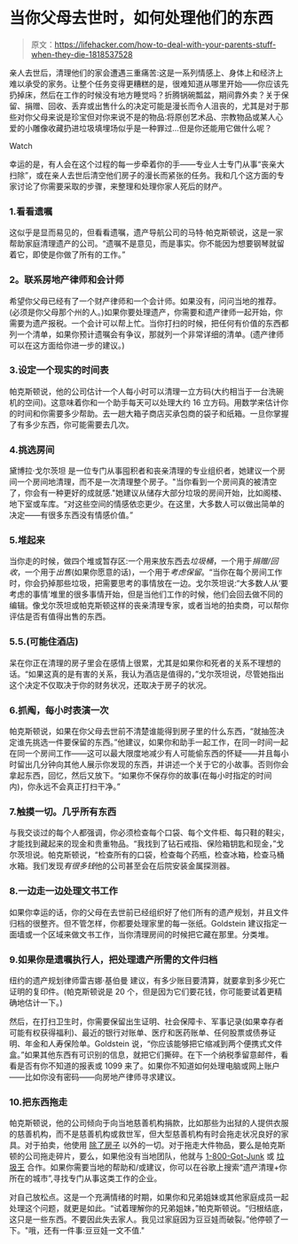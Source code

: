# 当你父母去世时，如何处理他们的东西

> 原文：<https://lifehacker.com/how-to-deal-with-your-parents-stuff-when-they-die-1818537528>

亲人去世后，清理他们的家会遭遇三重痛苦:这是一系列情感上、身体上和经济上难以承受的家务。让整个任务变得更糟糕的是，很难知道从哪里开始——你应该先扔掉床，然后在工作的时候没有地方睡觉吗？折腾锅碗瓢盆，期间靠外卖？关于保留、捐赠、回收、丢弃或出售什么的决定可能是漫长而令人沮丧的，尤其是对于那些对你父母来说是珍宝但对你来说不是的物品:将原创艺术品、宗教物品或某人心爱的小雕像收藏扔进垃圾填埋场似乎是一种罪过...但是你还能用它做什么呢？

Watch

幸运的是，有人会在这个过程的每一步牵着你的手——专业人士专门从事“丧亲大扫除”，或在亲人去世后清空他们房子的漫长而紧张的任务。我和几个这方面的专家讨论了你需要采取的步骤，来整理和处理你家人死后的财产。

### 1.看看遗嘱

这似乎是显而易见的，但看看遗嘱，遗产导航公司的马特·帕克斯顿说，这是一家帮助家庭清理遗产的公司。“遗嘱不是意见，而是事实。你不能因为想要钢琴就留着它，即使是你做了所有的工作。”

### **2。联系房地产律师和会计师**

希望你父母已经有了一个财产律师和一个会计师。如果没有，问问当地的推荐。(必须是你父母那个州的人。)如果你要处理遗产，你需要和遗产律师一起开始，你需要为遗产报税。一个会计可以帮上忙。当你打扫的时候，把任何有价值的东西都列一个清单，如果你预计遗嘱会有争议，那就列一个非常详细的清单。(遗产律师可以在这方面给你进一步的建议。)

### 3.设定一个现实的时间表

帕克斯顿说，他的公司估计一个人每小时可以清理一立方码(大约相当于一台洗碗机的空间)。这意味着你和一个助手每天可以处理大约 16 立方码。用数学来估计你的时间和你需要多少帮助。去一趟大箱子商店买承包商的袋子和纸箱。一旦你掌握了有多少东西，你可能需要去几次。

### 4.挑选房间

黛博拉·戈尔茨坦 是一位专门从事囤积者和丧亲清理的专业组织者，她建议一个房间一个房间地清理，而不是一次清理整个房子。"当你看到一个房间真的被清空了，你会有一种更好的成就感."她建议从储存大部分垃圾的房间开始，比如阁楼、地下室或车库。“对这些空间的情感依恋更少。在这里，大多数人可以做出简单的决定——有很多东西没有情感价值。”

### 5.堆起来

当你走的时候，做四个堆或暂存区:一个用来放东西去*垃圾桶*，一个用于*捐赠/回收*，一个用于*出售*(如果你愿意的话)，一个用于*考虑保留*。“当你在每个房间工作时，你会扔掉那些垃圾，把需要思考的事情放在一边。戈尔茨坦说:“大多数人从‘要考虑的事情’堆里的很多事情开始，但是当他们工作的时候，他们会回去做不同的编辑。像戈尔茨坦或帕克斯顿这样的丧亲清理专家，或者当地的拍卖商，可以帮你评估是否有值得出售的东西。

### 5.5.(可能住酒店)

呆在你正在清理的房子里会在感情上很累，尤其是如果你和死者的关系不理想的话。“如果这真的是有害的关系，我认为酒店是值得的，”戈尔茨坦说，尽管她指出这个决定不仅取决于你的财务状况，还取决于房子的状况。

### 6.抓阄，每小时表演一次

帕克斯顿说，如果在你父母去世前不清楚谁能得到房子里的什么东西，“就抽签决定谁先挑选一件要保留的东西。”他建议，如果你和助手一起工作，在同一时间一起在同一个房间工作——这可以最大限度地减少有人可能偷东西的怀疑——并且每小时留出几分钟向其他人展示你发现的东西，并讲述一个关于它的小故事。否则你会拿起东西，回忆，然后又放下。“如果你不保存你的故事(在每小时指定的时间内)，你永远不会真正打扫干净。”

### 7.触摸一切。几乎所有东西

与我交谈过的每个人都强调，你必须检查每个口袋、每个文件柜、每只鞋的鞋尖，才能找到藏起来的现金和贵重物品。“我找到了钻石戒指、保险箱钥匙和现金，”戈尔茨坦说。帕克斯顿说，“检查所有的口袋，检查每个药瓶，检查冰箱，检查马桶水箱。我们发现*有很多钱*他的公司甚至会在后院安装金属探测器。

### 8.一边走一边处理文书工作

如果你幸运的话，你的父母在去世前已经组织好了他们所有的遗产规划，并且文件归档的很整齐。但不管怎样，你都要处理家里的每一张纸。Goldstein 建议指定一面墙或一个区域来做文书工作，当你清理房间的时候把它藏在那里。分类堆。

### 9.如果你是遗嘱执行人，把处理遗产所需的文件归档

纽约的遗产规划律师雷吉娜·基伯曼 建议，有多少账目要清算，就要拿到多少死亡证明的复印件。(帕克斯顿说是 20 个，但是因为它们要花钱，你可能要试着更精确地估计一下。)

然后，在打扫卫生时，你需要保留出生证明、社会保障卡、军事记录(如果幸存者可能有权获得福利)、最近的银行对账单、医疗和医药账单、任何股票或债券证明、年金和人寿保险单。Goldstein 说，“你应该能够把它缩减到两个便携式文件盒。”如果其他东西有可识别的信息，就把它们撕碎。在下一个纳税季留意邮件，看看是否有你不知道的报表或 1099 来了。如果你不知道如何处理电脑或网上账户——比如你没有密码——向房地产律师寻求建议。

### 10.把东西拖走

帕克斯顿说，他的公司倾向于向当地慈善机构捐款，比如那些为出狱的人提供衣服的慈善机构，而不是慈善机构或救世军，但大型慈善机构有时会拖走状况良好的家具。对于拍卖，他使用 [除了房子](https://www.ebth.com/) 以外的一切。对于拖走大件物品，要么是帕克斯顿的公司拖走碎片，要么，如果他没有当地团队，他就与 [1-800-Got-Junk](http://www.1800gotjunk.com/us_en) 或 [垃圾王](https://www.junk-king.com/) 合作。如果你需要当地的帮助和/或建议，你可以在谷歌上搜索“遗产清理+你所在的城市”,寻找专门从事这类工作的企业。

对自己放松点。这是一个充满情绪的时期，如果你和兄弟姐妹或其他家庭成员一起处理这个问题，就更是如此。“试着理解你的兄弟姐妹，”帕克斯顿说。“归根结底，这只是一些东西。不要因此失去家人。我见过家庭因为豆豆娃而破裂。”他停顿了一下。"哦，还有一件事:豆豆娃一文不值."